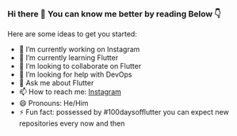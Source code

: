 ### Hi there 👋 You can know me better by reading Below 👇 


Here are some ideas to get you started:

- 🔭 I’m currently working on Instagram
- 🌱 I’m currently learning Flutter
- 👯 I’m looking to collaborate on Flutter
- 🤔 I’m looking for help with DevOps
- 💬 Ask me about Flutter
- 📫 How to reach me: [Instagram](https://www.instagram.com/flutter._.widgets/?igshid=qfcyn64dsreb)
- 😄 Pronouns: He/Him
- ⚡ Fun fact: possessed by #100daysofflutter you can expect new repositories every now and then 


